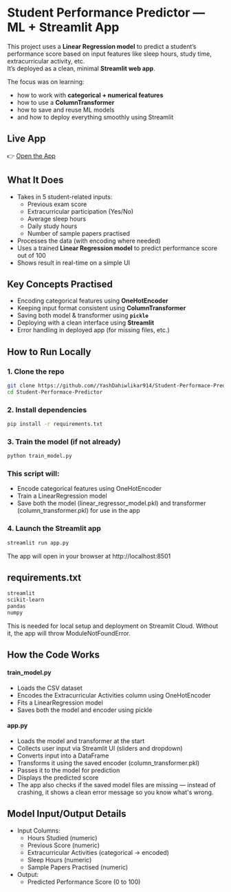 # Student Performance Predictor — ML + Streamlit App

This project uses a **Linear Regression model** to predict a student’s performance score based on input features like sleep hours, study time, extracurricular activity, etc.  
It’s deployed as a clean, minimal **Streamlit web app**.

The focus was on learning:
- how to work with **categorical + numerical features**
- how to use a **ColumnTransformer**
- how to save and reuse ML models
- and how to deploy everything smoothly using Streamlit

## Live App

👉 [Open the App](https://studentperformacepredictor.streamlit.app/)  

## What It Does

- Takes in 5 student-related inputs:
  - Previous exam score
  - Extracurricular participation (Yes/No)
  - Average sleep hours
  - Daily study hours
  - Number of sample papers practised
- Processes the data (with encoding where needed)
- Uses a trained **Linear Regression model** to predict performance score out of 100
- Shows result in real-time on a simple UI

## Key Concepts Practised

- Encoding categorical features using **OneHotEncoder**
- Keeping input format consistent using **ColumnTransformer**
- Saving both model & transformer using **`pickle`**
- Deploying with a clean interface using **Streamlit**
- Error handling in deployed app (for missing files, etc.)

## How to Run Locally

### 1. Clone the repo

```bash
git clone https://github.com//YashDahiwlikar914/Student-Performace-Predictor.git
cd Student-Performace-Predictor
```

### 2. Install dependencies

```bash
pip install -r requirements.txt
```

### 3. Train the model (if not already)

```bash
python train_model.py
```

### This script will:
- Encode categorical features using OneHotEncoder
- Train a LinearRegression model
- Save both the model (linear_regressor_model.pkl) and transformer (column_transformer.pkl) for use in the app

### 4. Launch the Streamlit app

```bash
streamlit run app.py
```
The app will open in your browser at http://localhost:8501


## requirements.txt
```txt
streamlit
scikit-learn
pandas
numpy
```

This is needed for local setup and deployment on Streamlit Cloud. Without it, the app will throw ModuleNotFoundError.

## How the Code Works
#### train_model.py
- Loads the CSV dataset
- Encodes the Extracurricular Activities column using OneHotEncoder
- Fits a LinearRegression model
- Saves both the model and encoder using pickle

#### app.py
- Loads the model and transformer at the start
- Collects user input via Streamlit UI (sliders and dropdown)
- Converts input into a DataFrame
- Transforms it using the saved encoder (column_transformer.pkl)
- Passes it to the model for prediction
- Displays the predicted score
- The app also checks if the saved model files are missing — instead of crashing, it shows a clean error message so you know what's wrong.

## Model Input/Output Details
- Input Columns:
  - Hours Studied (numeric)
  - Previous Score (numeric)
  - Extracurricular Activities (categorical → encoded)
  - Sleep Hours (numeric)
  - Sample Papers Practised (numeric)
- Output:
  - Predicted Performance Score (0 to 100)

